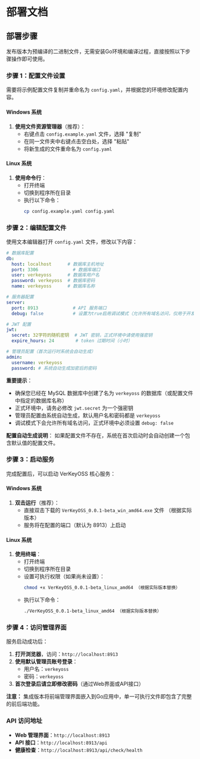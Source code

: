 # 部署文档

## 部署步骤

发布版本为预编译的二进制文件，无需安装Go环境和编译过程，直接按照以下步骤操作即可使用。

### 步骤 1：配置文件设置

需要将示例配置文件复制并重命名为 `config.yaml`，并根据您的环境修改配置内容。

#### Windows 系统

1. **使用文件资源管理器**（推荐）：
   - 右键点击 `config.example.yaml` 文件，选择 "复制" 
   - 在同一文件夹中右键点击空白处，选择 "粘贴" 
   - 将新生成的文件重命名为 `config.yaml`

#### Linux 系统

1. **使用命令行**：
   - 打开终端
   - 切换到程序所在目录
   - 执行以下命令：
     ```bash
     cp config.example.yaml config.yaml
     ```

### 步骤 2：编辑配置文件

使用文本编辑器打开 `config.yaml` 文件，修改以下内容：

```yaml
# 数据库配置
db:
  host: localhost      # 数据库主机地址
  port: 3306             # 数据库端口
  user: verkeyoss      # 数据库用户名
  password: verkeyoss  # 数据库密码
  name: verkeyoss      # 数据库名称

# 服务器配置
server:
  port: 8913             # API 服务端口
  debug: false           # 设置为true启用调试模式（允许所有域名访问，仅用于开发环境）

# JWT 配置
jwt:
  secret: 32字符的随机密钥  # JWT 密钥，正式环境中请使用强密钥
  expire_hours: 24        # token 过期时间（小时）

# 管理员配置（首次运行时系统会自动生成）
admin:
  username: verkeyoss
  password: # 系统自动生成加密后的密码
```

**重要提示**：
- 确保您已经在 MySQL 数据库中创建了名为 `verkeyoss` 的数据库（或配置文件中指定的数据库名称）
- 正式环境中，请务必修改 `jwt.secret` 为一个强密钥
- 管理员配置由系统自动生成，默认用户名和密码都是 `verkeyoss`
- 调试模式下会允许所有域名访问，正式环境中必须设置 `debug: false`

**配置自动生成说明**：
如果配置文件不存在，系统在首次启动时会自动创建一个包含默认值的配置文件。

### 步骤 3：启动服务

完成配置后，可以启动 VerKeyOSS 核心服务：

#### Windows 系统

1. **双击运行**（推荐）：
   - 直接双击下载的 `VerKeyOSS_0.0.1-beta_win_amd64.exe` 文件 （根据实际版本）
   - 服务将在配置的端口（默认为 8913）上启动

#### Linux 系统

1. **使用终端**：
   - 打开终端
   - 切换到程序所在目录
   - 设置可执行权限（如果尚未设置）：
     ```bash
     chmod +x VerKeyOSS_0.0.1-beta_linux_amd64 （根据实际版本替换）
     ```
   - 执行以下命令：
     ```bash
     ./VerKeyOSS_0.0.1-beta_linux_amd64 （根据实际版本替换）
     ```

### 步骤 4：访问管理界面

服务启动成功后：

1. **打开浏览器**，访问：`http://localhost:8913`
2. **使用默认管理员账号登录**：
   - 用户名：`verkeyoss`
   - 密码：`verkeyoss`
3. **首次登录后请立即修改密码**（通过Web界面或API接口）

**注意：** 集成版本将前端管理界面嵌入到Go应用中，单一可执行文件即包含了完整的前后端功能。

### API 访问地址

- **Web 管理界面**：`http://localhost:8913`
- **API 接口**：`http://localhost:8913/api`
- **健康检查**：`http://localhost:8913/api/check/health`